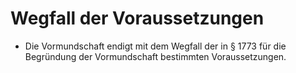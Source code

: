 # Wegfall der Voraussetzungen

- Die Vormundschaft endigt mit dem Wegfall der in § 1773 für die Begründung der Vormundschaft bestimmten Voraussetzungen.

